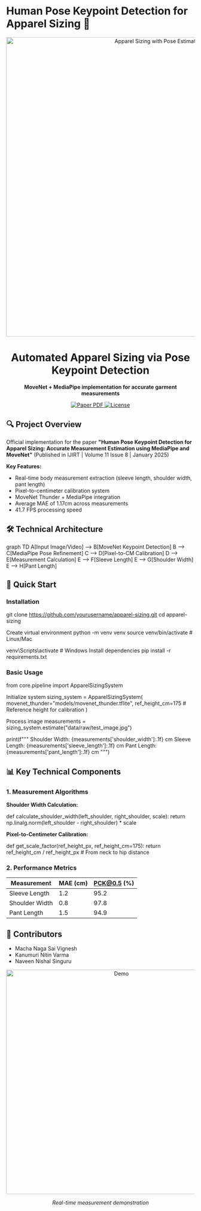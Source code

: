 # Human Pose Keypoint Detection for Apparel Sizing 👕

<div align="center">
  <img src="figures/header.png" alt="Apparel Sizing with Pose Estimation" width="800">
  
  <h1>Automated Apparel Sizing via Pose Keypoint Detection</h1>
  
  <p>
    <strong>MoveNet + MediaPipe implementation for accurate garment measurements</strong>
  </p>

  <p>
    <a href="https://ijirt.org/publishedpaper/IJIRT172021_PAPER.pdf">
      <img alt="Paper PDF" src="https://img.shields.io/badge/Paper-PDF-blue">
    </a>
    <a href="LICENSE">
      <img alt="License" src="https://img.shields.io/badge/License-MIT-green.svg">
    </a>
  </p>
</div>

## 🔍 Project Overview

Official implementation for the paper **"Human Pose Keypoint Detection for Apparel Sizing: Accurate Measurement Estimation using MediaPipe and MoveNet"** (Published in IJIRT | Volume 11 Issue 8 | January 2025)

**Key Features:**
- Real-time body measurement extraction (sleeve length, shoulder width, pant length)
- Pixel-to-centimeter calibration system
- MoveNet Thunder + MediaPipe integration
- Average MAE of 1.17cm across measurements
- 41.7 FPS processing speed

## 🛠️ Technical Architecture

graph TD
A[Input Image/Video] --> B[MoveNet Keypoint Detection]
B --> C[MediaPipe Pose Refinement]
C --> D[Pixel-to-CM Calibration]
D --> E[Measurement Calculation]
E --> F[Sleeve Length]
E --> G[Shoulder Width]
E --> H[Pant Length]

## 🚀 Quick Start

### Installation

git clone https://github.com/yourusername/apparel-sizing.git
cd apparel-sizing

Create virtual environment
python -m venv venv
source venv/bin/activate # Linux/Mac

venv\Scripts\activate # Windows
Install dependencies
pip install -r requirements.txt



### Basic Usage
from core.pipeline import ApparelSizingSystem

Initialize system
sizing_system = ApparelSizingSystem(
movenet_thunder="models/movenet_thunder.tflite",
ref_height_cm=175 # Reference height for calibration
)

Process image
measurements = sizing_system.estimate("data/raw/test_image.jpg")

print(f"""
Shoulder Width: {measurements['shoulder_width']:.1f} cm
Sleeve Length: {measurements['sleeve_length']:.1f} cm
Pant Length: {measurements['pant_length']:.1f} cm
""")


## 📊 Key Technical Components

### 1. Measurement Algorithms
**Shoulder Width Calculation:**

def calculate_shoulder_width(left_shoulder, right_shoulder, scale):
return np.linalg.norm(left_shoulder - right_shoulder) * scale


**Pixel-to-Centimeter Calibration:**

def get_scale_factor(ref_height_px, ref_height_cm=175):
return ref_height_cm / ref_height_px # From neck to hip distance



### 2. Performance Metrics
| Measurement       | MAE (cm) | PCK@0.5 (%) |
|--------------------|----------|-------------|
| Sleeve Length      | 1.2      | 95.2        |
| Shoulder Width     | 0.8      | 97.8        |
| Pant Length        | 1.5      | 94.9        |

## 🤝 Contributors
- Macha Naga Sai Vignesh
- Kanumuri Nitin Varma
- Naveen Nishal Singuru

<div align="center">
  <img src="figures/measurement_demo.gif" alt="Demo" width="600">
  <p><em>Real-time measurement demonstration</em></p>
</div>
